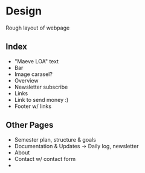 # Design
Rough layout of webpage
## Index
* "Maeve LOA" text
* Bar
* Image carasel?
* Overview
* Newsletter subscribe
* Links
* Link to send money :)
* Footer w/ links
## Other Pages
* Semester plan, structure & goals
* Documentation & Updates -> Daily log, newsletter
* About
* Contact w/ contact form
* 
